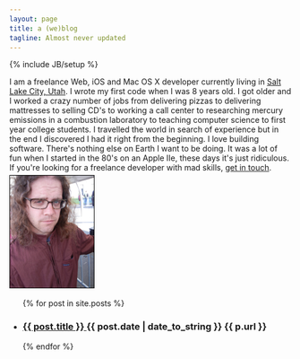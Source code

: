 ```yaml
---
layout: page
title: a (we)blog
tagline: Almost never updated
---
```

{% include JB/setup %}

<span>
I am a freelance Web, iOS and Mac OS X developer currently living in <a href="https://maps.google.com/maps/place?ftid=0x87523d9488d131ed:0x5b53b7a0484d31ca&q=Salt+Lake+City,+UT&hl=en&ie=UTF8&ll=40.760779,-111.891047&spn=0.00052,0.000687&t=h&z=11&vpsrc=0">Salt Lake City, Utah</a>. I wrote my first code when I was 8 years old. I got older and I worked a crazy number of jobs from delivering pizzas to delivering mattresses to selling CD's to working a call center to researching mercury emissions in a combustion laboratory to teaching computer science to first year college students. I travelled the world in search of experience but in the end I discovered I had it right from the beginning. I love building software. There's nothing else on Earth I want to be doing. It was a lot of fun when I started in the 80's on an Apple IIe, these days it's just ridiculous. If you're looking for a freelance developer with mad skills, <a href="#" id="email_contact">get in touch</a>.
  <script type="text/javascript" >
      var _jvObfuscatedHREF0 = "mai";var _jvObfuscatedHREF1 = "lto";var _jvObfuscatedHREF2 = ":jak";var _jvObfuscatedHREF3 = "eva";var _jvObfuscatedHREF4 = "@gm";var _jvObfuscatedHREF5 = "ail";var _jvObfuscatedHREF6 = ".co";var _jvObfuscatedHREF7 = "m";var _jvObfuscatedHREF  = _jvObfuscatedHREF0+_jvObfuscatedHREF1+_jvObfuscatedHREF2+_jvObfuscatedHREF3+_jvObfuscatedHREF4+_jvObfuscatedHREF5+_jvObfuscatedHREF6+_jvObfuscatedHREF7;
      document.getElementById('email_contact').href = _jvObfuscatedHREF;
  </script>
   <img style="margin-top:5px; float: left; margin-right:10px; border:1px solid #000; width:150px;" src="assets/me.png"></img>
</span>

<div class="floatingBox" style="margin-top:225px">
 <ul class="posts">
      {% for post in site.posts %}
      <li>
          <h3>
              <a href="{{ post.url }}">
                  {{ post.title }}
              </a>
              <span class="post-date">
                  {{ post.date | date_to_string }}
             </span>
             <span>
             {{ p.url }}
             </span>
         </h3>
     </li>
     {% endfor %}
 </ul>
</div>
